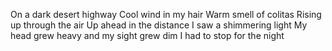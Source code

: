 On a dark desert highway
Cool wind in my hair
Warm smell of colitas
Rising up through the air
Up ahead in the distance
I saw a shimmering light
My head grew heavy and my sight grew dim
I had to stop for the night

